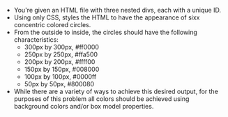  * You're given an HTML file with three nested divs, each with a unique ID.
 * Using only CSS, styles the HTML to have the appearance of sixx concentric colored circles.
 * From the outside to inside, the circles should have the following characteristics:
   * 300px by 300px, #ff0000
   * 250px by 250px, #ffa500
   * 200px by 200px, #ffff00
   * 150px by 150px, #008000
   * 100px by 100px, #0000ff
   * 50px by 50px, #800080
  * While there are a variety of ways to achieve this desired output, for the purposes of this problem all colors should be achieved using background colors and/or box model properties.
 
